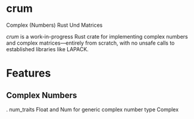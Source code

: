 # crum
Complex (Numbers) Rust Und Matrices

*crum* is a work-in-progress Rust crate for implementing complex numbers and complex matrices—entirely from scratch, with no unsafe calls to established libraries like LAPACK.

# Features
## Complex Numbers
. num_traits Float and Num for generic complex number type Complex<T>
